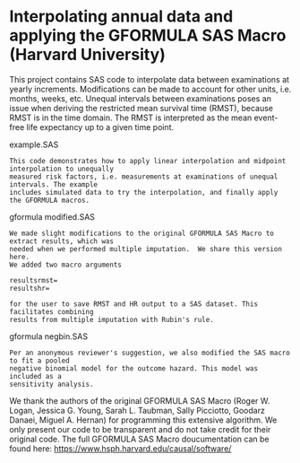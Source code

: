 # Interpolating annual data and applying the GFORMULA SAS Macro (Harvard University)

This project contains SAS code to interpolate data between examinations at yearly increments. Modifications can be made to account for other units, i.e. months, weeks, etc. Unequal intervals between examinations poses an issue when deriving the restricted mean survival time (RMST), because RMST is in the time domain. The RMST is interpreted as the mean event-free life expectancy up to a given time point.

example.SAS
```
This code demonstrates how to apply linear interpolation and midpoint interpolation to unequally 
measured risk factors, i.e. measurements at examinations of unequal intervals. The example 
includes simulated data to try the interpolation, and finally apply the GFORMULA macros.
```


gformula modified.SAS
```
We made slight modifications to the original GFORMULA SAS Macro to extract results, which was 
needed when we performed multiple imputation.  We share this version here. 
We added two macro arguments

resultsrmst=
resultshr=

for the user to save RMST and HR output to a SAS dataset. This facilitates combining 
results from multiple imputation with Rubin's rule.
```

gformula negbin.SAS
```
Per an anonymous reviewer's suggestion, we also modified the SAS macro to fit a pooled 
negative binomial model for the outcome hazard. This model was included as a 
sensitivity analysis.
```

We thank the authors of the original GFORMULA SAS Macro (Roger W. Logan, Jessica  G. Young, Sarah L. Taubman, Sally Picciotto, Goodarz Danaei, Miguel A. Hernan) for programming this extensive algorithm. We only present our code to be transparent and do not take credit for their original code. The full GFORMULA SAS Macro doucumentation can be found here: https://www.hsph.harvard.edu/causal/software/
